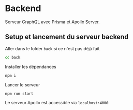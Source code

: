 # Backend

Serveur GraphQL avec Prisma et Apollo Server.

## Setup et lancement du serveur backend

Aller dans le folder `back` si ce n'est pas déjà fait
```bash
cd back
```

Installer les dépendances
```bash
npm i
```

Lancer le serveur
```bash
npm run start
```

Le serveur Apollo est accessible via `localhost:4000`
